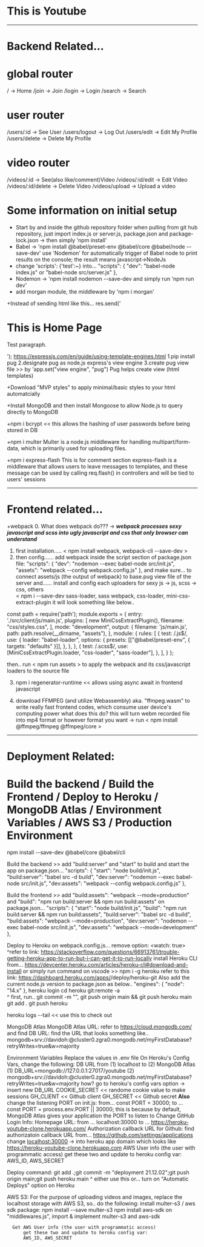 # This is Youtube
-------------------------------------------------------------------------------------------------------------
# Backend Related...

# global router
/ -> Home
/join -> Join
/login -> Login
/search -> Search
# user router
/users/:id -> See User
/users/logout -> Log Out
/users/edit -> Edit My Profile
/users/delete -> Delete My Profile
# video router
/videos/:id -> See(also like/comment)Video
/videos/:id/edit -> Edit Video
/videos/:id/delete -> Delete Video
/videos/upload -> Upload a video

# Some information on initial setup

+ Start by <npm init> and <npm install express> inside the github repository folder
when pulling from git hub repository, just import index.js or server.js, package.json and package-lock.json -> then simply 'npm install'
+ Babel -> 'npm install @babel/preset-env @babel/core @babel/node --save-dev'
           use 'Nodemon' for automatically trigger of Babel node to print results on the console; the result means javascript->NodeJs 
+ change 'scripts': {'test':~} into...
"scripts": {
    "dev": "babel-node index.js" or "babel-node src/server.js"
  },
+ Nodemon -> 'npm install nodemon --save-dev
             and simply run 'npm run dev'
+ add morgan module, the middleware by 'npm i morgan'

+Instead of sending html like this...
res.send('<!DOCTYPE html><html><body><h1>This is Home Page</h1><p>Test paragraph.</p></body></html>');
https://expressjs.com/en/guide/using-template-engines.html
1.pip install pug
2.designate pug as node.js express's view engine
3.create pug view file  >> by 'app.set("view engine", "pug")
Pug helps create view (html templates)

+Download "MVP styles" to apply minimal/basic styles to your html automatcially

+Install MongoDB and then install Mongoose to allow Node.js to query directly to MongoDB

+npm i bcrypt  << this allows the hashing of user passwords before being stored in DB

+npm i multer
Multer is a node.js middleware for handling multipart/form-data, which is primarily used for uploading files.

+npm i express-flash
This is for comment section
express-flash is a middleware that allows users to leave messages to templates, and these
message can be used by calling req.flash() in controllers
and will be tied to users' sessions

-------------------------------------------------------------------------------------------------------------
# Frontend related... 

+webpack
0. What does webpack do???
-> ***webpack processes sexy javascript and scss into ugly javascript and css that only browser can understand***
1. first installation..... < npm install webpack, webpack-cli --save-dev >
2. then config...... add webpack inside the script section of package.json file:
  "scripts": {
    "dev": "nodemon --exec babel-node src/init.js",
    "assets": "webpack --config webpack.config.js"
  },
and make sure... to connect assets/js (the output of webpack) to base.pug view file of the server
and...... install and config each uploaders for sexy js -> js, scss -> css, others  
          < npm i --save-dev sass-loader, sass webpack, css-loader, mini-css-extract-plugin
it will look something like below..

const path = require('path');
module.exports = {
    entry: './src/client/js/main.js',
    plugins: [
        new MiniCssExtractPlugin(),
        filename: "css/styles.css",
    ],
    mode: "development",
    output: {
        filename: 'js/main.js',
        path: path.resolve(__dirname, "assets"),
    },
    module: {
        rules: [
            {
                test: /\.js$/,
                use: {
                    loader: "babel-loader",
                    options: {
                        presets: [["@babel/preset-env", { targets: "defaults" }]],
                    },
                },
            },
            {
                test: /\.scss$/,
                use: [MiniCssExtractPlugin.loader, "css-loader", "sass-loader"],
            },
        ],
    }
};

then.. run < npm run assets > to apply the webpack and its css/javascript loaders to the source file

3. npm i regenerator-runtime        << allows using async await in frontend javascript

4. download FFMPEG (and utilize Webassembly) aka. "ffmpeg.wasm"
to write really fast frontend codes, which consume user device's computing power
what does this do? this will turn webm recorded file into mp4 format or however format you want
-> run < npm install @ffmpeg/ffmpeg @ffmpeg/core >

-------------------------------------------------------------------------------------------------------------
# Deployment Related: 
# Build the backend / Build the Frontend / Deploy to Heroku / MongoDB Atlas / Environment Variables / AWS S3 / Production Environment

npm install --save-dev @babel/core @babel/cli


Build the backend >> add "build:server" and "start" to build and start the app
    on package.json...
  "scripts": {
    "start": "node build/init.js",
    "build:server": "babel src -d build",
    "dev:server": "nodemon --exec babel-node src/init.js",
    "dev:assets": "webpack --config webpack.config.js"
  },


Build the frontend >> add "build:assets": "webpack --mode=production" and "build": "npm run build:server && npm run build:assets"
    on package.json...
  "scripts": {
    "start": "node build/init.js",
    "build": "npm run build:server && npm run build:assets",
    "build:server": "babel src -d build",
    "build:assets": "webpack --mode=production",
    "dev:server": "nodemon --exec babel-node src/init.js",
    "dev:assets": "webpack --mode=development"
  },


Deploy to Heroku
  on webpack.config.js... remove option: <watch: true>
    ^refer to link: https://stackoverflow.com/questions/66913761/trouble-getting-heroku-app-to-run-but-i-can-get-it-to-run-locally
  install Heroku CLI from...
    https://devcenter.heroku.com/articles/heroku-cli#download-and-install
  or
  simply run command on vscode >> npm i -g heroku
    refer to this link:
    https://dashboard.heroku.com/apps/<name of your heroku app>/deploy/heroku-git
Also add the current node.js version to package.json as below..
  "engines": {
    "node": "14.x"
  },
heroku login
cd <the repository of your app>
heroku git:remote -a <name of heroku git repository>  
  ^ first, run.. git commit -m "<message here>", git push origin main && git push heroku main 
git add .
git push heroku <main or master...depending on your current branch.. check by git branch>
heroku logs --tail  << use this to check out 


MongoDB Atlas
MongoDB Atlas URL: refer to https://cloud.mongodb.com/ and find DB URL:
  find the URL that looks something like..
  mongodb+srv://davidoh:<password>@cluster0.zgra0.mongodb.net/myFirstDatabase?retryWrites=true&w=majority


Environment Variables
  Replace the values in .env file
  On Heroku's Config Vars, change the following:
    DB URL from (1) localhost to (2) MongoDB Atlas
      (1) DB_URL=mongodb://127.0.0.1:27017/youtube
      (2) mongodb+srv://davidoh:<password>@cluster0.zgra0.mongodb.net/myFirstDatabase?retryWrites=true&w=majority
      how? go to heroku's config vars option -> insert new DB_URL
    COOKIE_SECRET     <<  randome cookie value to make sessions
    GH_CLIENT         <<  Github client
    GH_SECRET         <<  Github secret
  **Also** change the listening PORT on init.js:
    from... const PORT = 30000;
    to  ... const PORT = process.env.PORT || 30000;
    this is because by default, MongoDB Atlas gives your application the PORT to listen to
  Change GitHub Login Info:
    Homepage URL:
      from  ... localhost:30000
      to    ... https://heroku-youtube-clone.herokuapp.com/
    Authorization callback URL for Github:
      find authorizatoin callback URL from... https://github.com/settings/applications
      change <localhost:30000> -> into heroku app domain which looks like <https://heroku-youtube-clone.herokuapp.com>
  AWS User info (the user with programmatic access)
    get these two and update to heroku config var:
      AWS_ID, AWS_SECRET

Deploy command:
  git add .;git commit -m "deployment 21.12.02";git push origin main;git push heroku main
    ^ either use this or...
    turn on "Automatic Deploys" option on Heroku

AWS S3:
  For the purpose of uploading videos and images, replace the localhost storage with AWS S3, so.. do the following:
      install multer-s3  /  aws sdk package:
          npm install --save multer-s3
          npm install aws-sdk
      on "middlewares.js", import & implement multer-s3 and aws-sdk
      
      Get AWS User info (the user with programmatic access)
          get these two and update to heroku config var:
          AWS_ID, AWS_SECRET